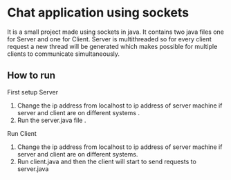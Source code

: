# Chat application using sockets
It is a small project made using sockets in java. It contains two java files one for Server and one for Client.
Server is multithreaded so for every client request a new thread will be generated which makes possible for multiple clients to communicate simultaneously.
## How to run
First setup Server
1. Change the ip address from localhost to ip address of server machine if server and client are on different systems .  
2. Run the server.java file . 

Run Client
1. Change the ip address from localhost to ip address of server machine if server and client are on different systems.
2. Run client.java and then the client will start to send requests to server.java
